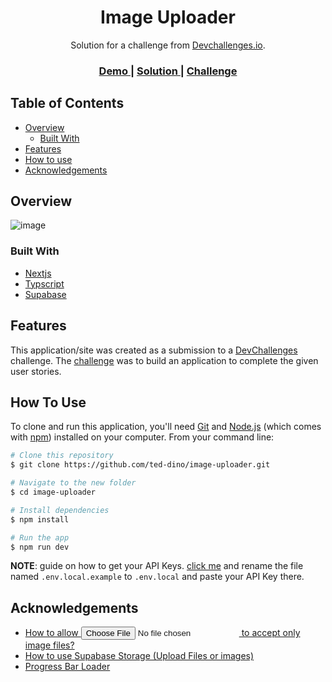 <h1 align="center">Image Uploader</h1>

<div align="center">
   Solution for a challenge from  <a href="http://devchallenges.io" target="_blank">Devchallenges.io</a>.
</div>

<div align="center">
  <h3>
    <a href="https://full-stack-developer-challenges.vercel.app/">
      Demo
    </a>
    <span> | </span>
    <a href="https://devchallenges.io/solutions/HRpLS6HjYaFPqCvUY4HM">
      Solution
    </a>
    <span> | </span>
    <a href="https://devchallenges.io/challenges/O2iGT9yBd6xZBrOcVirx">
      Challenge
    </a>
  </h3>
</div>

## Table of Contents

- [Overview](#overview)
  - [Built With](#built-with)
- [Features](#features)
- [How to use](#how-to-use)
- [Acknowledgements](#acknowledgements)

## Overview

![image](https://user-images.githubusercontent.com/84649871/183239720-3facfed7-3e79-40ad-9662-a36d9c29c6f5.png)

### Built With

- [Nextjs](https://nextjs.org/)
- [Typscript](https://www.typescriptlang.org/)
- [Supabase](https://supabase.com/)

## Features

This application/site was created as a submission to a [DevChallenges](https://devchallenges.io/challenges) challenge. The [challenge](https://devchallenges.io/challenges/O2iGT9yBd6xZBrOcVirx) was to build an application to complete the given user stories.

## How To Use

To clone and run this application, you'll need [Git](https://git-scm.com) and [Node.js](https://nodejs.org/en/download/) (which comes with [npm](http://npmjs.com)) installed on your computer. From your command line:

```bash
# Clone this repository
$ git clone https://github.com/ted-dino/image-uploader.git

# Navigate to the new folder
$ cd image-uploader

# Install dependencies
$ npm install

# Run the app
$ npm run dev
```
<strong>NOTE</strong>: guide on how to get your API Keys. [click me](https://supabase.com/docs/guides/with-nextjs#get-the-api-keys) and rename the file named `.env.local.example` to `.env.local` and paste your API Key there.


## Acknowledgements

- [How to allow <input type="file"> to accept only image files?](https://stackoverflow.com/questions/3828554/how-to-allow-input-type-file-to-accept-only-image-files#:~:text=11-,using,-type%3D%22file%22%20and)
- [How to use Supabase Storage (Upload Files or images)](https://youtu.be/yLdOpLk7bsI)
- [Progress Bar Loader](https://codepen.io/headquarter8302/pen/PoORrmY)

